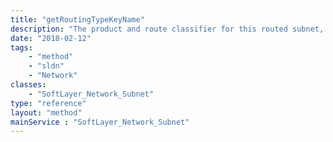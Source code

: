 ```yaml
---
title: "getRoutingTypeKeyName"
description: "The product and route classifier for this routed subnet, with the following values: PRIMARY, SECONDARY, STATIC_TO_IP, GLOBAL_IP, IPSEC_STATIC_NAT."
date: "2018-02-12"
tags:
    - "method"
    - "sldn"
    - "Network"
classes:
    - "SoftLayer_Network_Subnet"
type: "reference"
layout: "method"
mainService : "SoftLayer_Network_Subnet"
---
```

